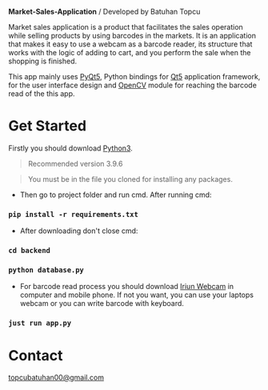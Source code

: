**Market-Sales-Application** / Developed by Batuhan Topcu

Market sales application is a product that facilitates the sales operation while selling products by using barcodes in the markets. It is an application that makes it easy to use a webcam as a barcode reader, its structure that works with the logic of adding to cart, and you perform the sale when the shopping is finished. 

This app mainly uses [PyQt5](https://www.riverbankcomputing.com/software/pyqt/download5), Python bindings for [Qt5](https://www.qt.io/developers/) application framework, for the user interface design and [OpenCV](https://opencv.org/) module for reaching the barcode read of the this app.

Get Started
============

Firstly you should download [Python3](https://www.python.org/downloads/). 

>	 Recommended version 3.9.6

>    You must be in the file you cloned for installing any packages.

* Then go to project folder and run cmd. After running cmd:
### `pip install -r requirements.txt`


* After downloading don't close cmd:
### `cd backend`
### `python database.py`


* For barcode read process you should download [Iriun Webcam](https://iriun.com/) in computer and mobile phone. If not you want, you can use your laptops webcam or you can write barcode with keyboard.

### `just run app.py`

Contact
=========
topcubatuhan00@gmail.com
